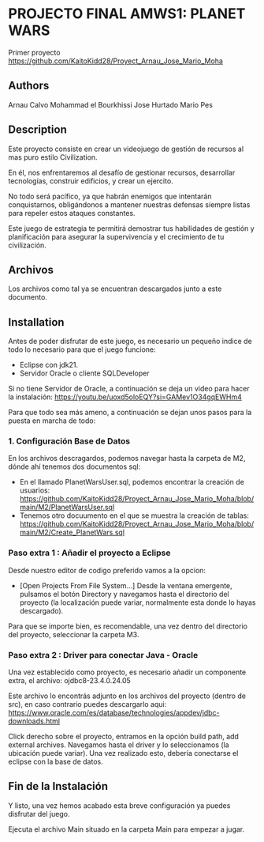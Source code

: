 # PROJECTO FINAL AMWS1: PLANET WARS
Primer proyecto
https://github.com/KaitoKidd28/Proyect_Arnau_Jose_Mario_Moha

## Authors
Arnau Calvo
Mohammad el Bourkhissi
Jose Hurtado
Mario Pes

## Description

Este proyecto consiste en crear un videojuego de gestión de recursos al mas puro estilo Civilization.

En él, nos enfrentaremos al desafío de gestionar recursos, desarrollar tecnologías, construir edificios, y crear un ejercito.

No todo será pacífico, ya que habrán enemigos que  intentarán conquistarnos, obligándonos a mantener nuestras defensas siempre listas para repeler estos ataques constantes. 

Este juego de estrategia te permitirá demostrar tus habilidades de gestión y planificación para asegurar la supervivencia y el crecimiento de tu civilización.

## Archivos

Los archivos como tal ya se encuentran descargados junto a este documento.

## Installation
Antes de poder disfrutar de este juego, es necesario un pequeño indice de todo lo necesario para que el juego funcione:

 - Eclipse con jdk21. 
 - Servidor Oracle o cliente SQLDeveloper

Si no tiene Servidor de Oracle, a continuación se deja un video para hacer la instalación: https://youtu.be/uoxd5oloEQY?si=GAMev1O34gqEWHm4

Para que todo sea más ameno, a continuación se dejan unos pasos para la puesta en marcha de todo:

### 1. Configuración Base de Datos
En los archivos descragardos, podemos navegar hasta la carpeta de M2, dónde ahí tenemos dos documentos sql:
- En el llamado PlanetWarsUser.sql, podemos encontrar la creación de usuarios:
https://github.com/KaitoKidd28/Proyect_Arnau_Jose_Mario_Moha/blob/main/M2/PlanetWarsUser.sql
- Tenemos otro docuumento en el que se muestra la creación de tablas:
https://github.com/KaitoKidd28/Proyect_Arnau_Jose_Mario_Moha/blob/main/M2/Create_PlanetWars.sql

### Paso extra 1 : Añadir el proyecto a Eclipse

Desde nuestro editor de codigo preferido vamos a la opcion:   

- [Open Projects From File System...]
Desde la ventana emergente, pulsamos el botón Directory y navegamos hasta el directorio del proyecto (la localización puede variar, normalmente esta donde lo hayas descargado).


Para que se importe bien, es recomendable, una vez dentro del directorio del proyecto, seleccionar la carpeta M3.

### Paso extra 2 : Driver para conectar Java - Oracle 
Una vez establecido como proyecto, es necesario añadir un componente extra, el archivo: ojdbc8-23.4.0.24.05

Este archivo lo encontrás adjunto en los archivos del proyecto (dentro de src), en caso contrario puedes descargarlo aqui: https://www.oracle.com/es/database/technologies/appdev/jdbc-downloads.html

Click derecho sobre el proyecto, entramos en la opción build path, add external archives. Navegamos hasta el driver y lo seleccionamos (la ubicación puede variar).
Una vez realizado esto, debería conectarse el eclipse con la base de datos.

## Fin de la Instalación

Y listo, una vez hemos acabado esta breve configuración ya puedes disfrutar del juego. 

Ejecuta el archivo Main situado en la carpeta Main para empezar a jugar.






